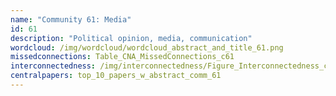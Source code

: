 ```yaml
---
name: "Community 61: Media"
id: 61
description: "Political opinion, media, communication"
wordcloud: /img/wordcloud/wordcloud_abstract_and_title_61.png
missedconnections: Table_CNA_MissedConnections_c61
interconnectedness: /img/interconnectedness/Figure_Interconnectedness_c61.png
centralpapers: top_10_papers_w_abstract_comm_61
---
```

